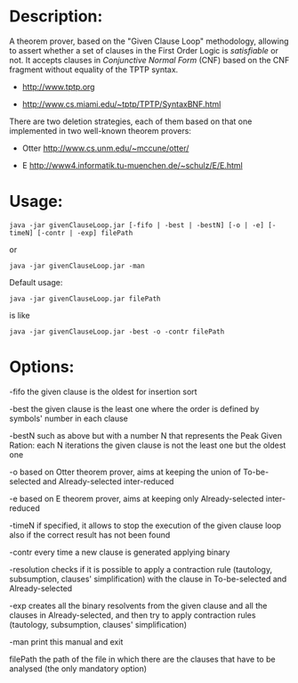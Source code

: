 # Description:

A theorem prover, based on the "Given Clause Loop" methodology,
allowing to assert whether a set of clauses in the First Order Logic is
*satisfiable* or not.
It accepts clauses in _Conjunctive Normal Form_ (CNF) based on the CNF
fragment without equality of the TPTP syntax.

* http://www.tptp.org

* http://www.cs.miami.edu/~tptp/TPTP/SyntaxBNF.html

There are two deletion strategies, each of them based on that one
implemented in two well-known theorem provers:

* Otter	http://www.cs.unm.edu/~mccune/otter/

* E 	http://www4.informatik.tu-muenchen.de/~schulz/E/E.html


# Usage:

```
java -jar givenClauseLoop.jar [-fifo | -best | -bestN] [-o | -e] [-timeN] [-contr | -exp] filePath
```
or

```
java -jar givenClauseLoop.jar -man
```			

Default usage:
```
java -jar givenClauseLoop.jar filePath
```
is like
```
java -jar givenClauseLoop.jar -best -o -contr filePath
```

# Options:

-fifo             the given clause is the oldest for insertion sort

-best	         the given clause is the least one where the order is defined by symbols' number in each clause

-bestN	     such as above but with a number N that represents the Peak Given Ration: each N iterations the given clause is not the least one but the oldest one

-o	             based on Otter theorem prover, aims at keeping the union of To-be-selected and Already-selected inter-reduced

-e	             based on E theorem prover, aims at keeping only Already-selected inter-reduced

-timeN	     if specified, it allows to stop the execution of the given clause loop also if the correct result has not been found

-contr	         every time a new clause is generated applying binary

-resolution   checks if it is possible to apply a contraction rule  (tautology, subsumption, clauses' simplification) with the clause in To-be-selected and Already-selected

-exp	         creates all the binary resolvents from the given clause and all the clauses in Already-selected, and then try to apply contraction rules (tautology, subsumption, clauses' simplification)

-man	         print this manual and exit

filePath         the path of the file in which there are the clauses that have to be analysed (the only mandatory option)
